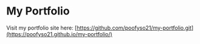 # My Portfolio

Visit my portfolio site here: [https://github.com/poofyso21/my-portfolio.git](https://poofyso21.github.io/my-portfolio/)
